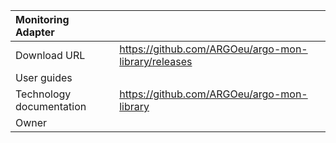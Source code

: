 | Monitoring Adapter |                                                                                                                                                          |
| :------------------------ | :------------------------------------------------------------------------------------------------------------------------------------------------------- |
| Download  URL             | <https://github.com/ARGOeu/argo-mon-library/releases>                                                                                              |
| User guides               |                                                                                                                                                           |
| Technology documentation  | <https://github.com/ARGOeu/argo-mon-library>                                                                                                                                                         |
| Owner                     |                                                                                                                                                     |
